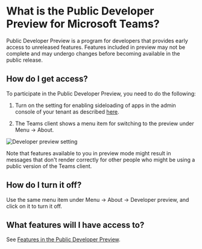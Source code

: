# What is the Public Developer Preview for Microsoft Teams?

Public Developer Preview is a program for developers that provides early access to unreleased features. Features included in preview may not be complete and may undergo changes before becoming available in the public release. 

## How do I get access?

To participate in the Public Developer Preview, you need to do the following: 

1.	Turn on the setting for enabling sideloading of apps in the admin console of your tenant as described [here](setup.md#3-enable-sideloading-of-apps-for-microsoft-teams).

2.	The Teams client shows a menu item for switching to the preview under Menu → About.

   ![Developer preview setting](images/publicpreview.PNG)
 
Note that features available to you in preview mode might result in messages that don't render correctly for other people who might be using a public version of the Teams client.

## How do I turn it off?

Use the same menu item under Menu → About → Developer preview, and click on it to turn it off.

## What features will I have access to?

See [Features in the Public Developer Preview](previewfeatures.md).
